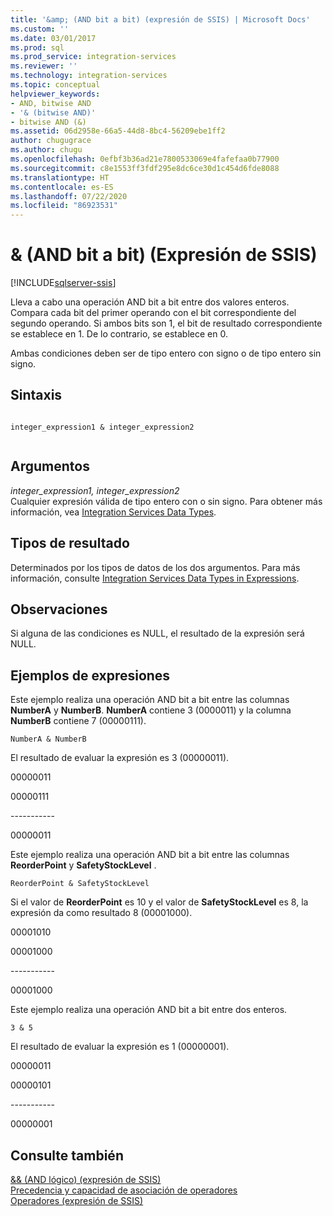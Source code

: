 ```yaml
---
title: '&amp; (AND bit a bit) (expresión de SSIS) | Microsoft Docs'
ms.custom: ''
ms.date: 03/01/2017
ms.prod: sql
ms.prod_service: integration-services
ms.reviewer: ''
ms.technology: integration-services
ms.topic: conceptual
helpviewer_keywords:
- AND, bitwise AND
- '& (bitwise AND)'
- bitwise AND (&)
ms.assetid: 06d2958e-66a5-44d8-8bc4-56209ebe1ff2
author: chugugrace
ms.author: chugu
ms.openlocfilehash: 0efbf3b36ad21e7800533069e4fafefaa0b77900
ms.sourcegitcommit: c8e1553ff3fdf295e8dc6ce30d1c454d6fde8088
ms.translationtype: HT
ms.contentlocale: es-ES
ms.lasthandoff: 07/22/2020
ms.locfileid: "86923531"
---
```

# <a name="amp-bitwise-and-ssis-expression"></a>&amp; (AND bit a bit) (Expresión de SSIS)

[!INCLUDE[sqlserver-ssis](../../includes/applies-to-version/sqlserver-ssis.md)]


  Lleva a cabo una operación AND bit a bit entre dos valores enteros. Compara cada bit del primer operando con el bit correspondiente del segundo operando. Si ambos bits son 1, el bit de resultado correspondiente se establece en 1. De lo contrario, se establece en 0.  
  
 Ambas condiciones deben ser de tipo entero con signo o de tipo entero sin signo.  
  
## <a name="syntax"></a>Sintaxis  
  
```  
  
integer_expression1 & integer_expression2  
  
```  
  
## <a name="arguments"></a>Argumentos  
 *integer_expression1, integer_expression2*  
 Cualquier expresión válida de tipo entero con o sin signo. Para obtener más información, vea [Integration Services Data Types](../../integration-services/data-flow/integration-services-data-types.md).  
  
## <a name="result-types"></a>Tipos de resultado  
 Determinados por los tipos de datos de los dos argumentos. Para más información, consulte [Integration Services Data Types in Expressions](../../integration-services/expressions/integration-services-data-types-in-expressions.md).  
  
## <a name="remarks"></a>Observaciones  
 Si alguna de las condiciones es NULL, el resultado de la expresión será NULL.  
  
## <a name="expression-examples"></a>Ejemplos de expresiones  
 Este ejemplo realiza una operación AND bit a bit entre las columnas **NumberA** y **NumberB**. **NumberA** contiene 3 (0000011) y la columna **NumberB** contiene 7 (00000111).  
  
```  
NumberA & NumberB  
```  
  
 El resultado de evaluar la expresión es 3 (00000011).  
  
 00000011  
  
 00000111  
  
 ----------\-  
  
 00000011  
  
 Este ejemplo realiza una operación AND bit a bit entre las columnas **ReorderPoint** y **SafetyStockLevel** .  
  
```  
ReorderPoint & SafetyStockLevel  
```  
  
 Si el valor de **ReorderPoint** es 10 y el valor de **SafetyStockLevel** es 8, la expresión da como resultado 8 (00001000).  
  
 00001010  
  
 00001000  
  
 ----------\-  
  
 00001000  
  
 Este ejemplo realiza una operación AND bit a bit entre dos enteros.  
  
```  
3 & 5   
```  
  
 El resultado de evaluar la expresión es 1 (00000001).  
  
 00000011  
  
 00000101  
  
 ----------\-  
  
 00000001  
  
## <a name="see-also"></a>Consulte también  
 [&& &#40;AND lógico&#41; &#40;expresión de SSIS&#41;](../../integration-services/expressions/logical-and-ssis-expression.md)   
 [Precedencia y capacidad de asociación de operadores](../../integration-services/expressions/operator-precedence-and-associativity.md)   
 [Operadores &#40;expresión de SSIS&#41;](../../integration-services/expressions/operators-ssis-expression.md)  
  
  
